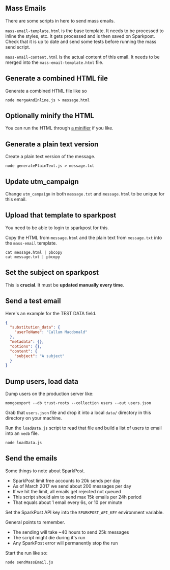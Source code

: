 Mass Emails
---

There are some scripts in here to send mass emails.

`mass-email-template.html` is the base template. It needs to be processed to
inline the styles, etc. It gets processed and is then saved on Sparkpost. Check
that it is up to date and send some tests before running the mass send script.

`mass-email-content.html` is the actual content of this email. It needs to be
merged into the `mass-email-template.html` file.

## Generate a combined HTML file

Generate a combined HTML file like so

    node mergeAndInline.js > message.html

## Optionally minify the HTML

You can run the HTML through [a
minifier](https://kangax.github.io/html-minifier/) if you like.

## Generate a plain text version

Create a plain text version of the message.

    node generatePlainText.js > message.txt

## Update utm_campaign

Change `utm_campaign` in both `message.txt` and `message.html` to be unique for
this email.

## Upload that template to sparkpost

You need to be able to login to sparkpost for this.

Copy the HTML from `message.html` and the plain text from `message.txt` into the
`mass-email` template.

    cat message.html | pbcopy
    cat message.txt | pbcopy

## Set the subject on sparkpost

This is **crucial**. It must be **updated manually every time**.

## Send a test email

Here's an example for the TEST DATA field.

```json
{
  "substitution_data": {
    "userToName": "Callum Macdonald"
  },
  "metadata": {},
  "options": {},
  "content": {
    "subject": "A subject"
  }
}
```

## Dump users, load data

Dump users on the production server like:

    mongoexport --db trust-roots --collection users --out users.json

Grab that `users.json` file and drop it into a local `data/` directory in this
directory on your machine.

Run the `loadData.js` script to read that file and build a list of users to
email into an `nedb` file.

    node loadData.js

## Send the emails

Some things to note about SparkPost.

* SparkPost limit free accounts to 20k sends per day
* As of March 2017 we send about 200 messages per day
* If we hit the limit, all emails get rejected not queued
* This script should aim to send max 15k emails per 24h period
* That equals about 1 email every 6s, or 10 per minute

Set the SparkPost API key into the `SPARKPOST_API_KEY` environment variable.

General points to remember.

* The sending will take ~40 hours to send 25k messages
* The script might die during it's run
* Any SparkPost error will permanently stop the run

Start the run like so:

    node sendMassEmail.js
